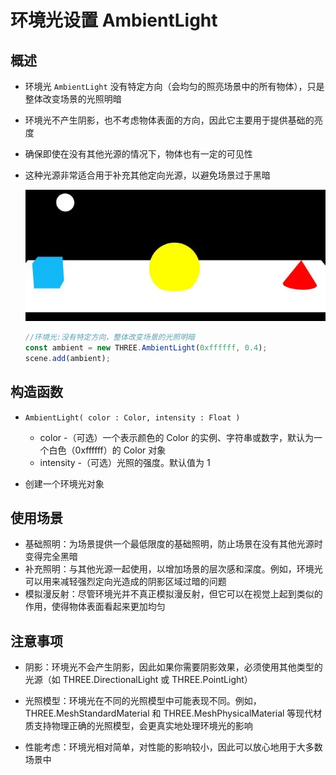 # 环境光设置 AmbientLight

## 概述

+ 环境光 `AmbientLight` 没有特定方向（会均匀的照亮场景中的所有物体），只是整体改变场景的光照明暗

+ 环境光不产生阴影，也不考虑物体表面的方向，因此它主要用于提供基础的亮度
+ 确保即使在没有其他光源的情况下，物体也有一定的可见性
+ 这种光源非常适合用于补充其他定向光源，以避免场景过于黑暗

  ![alt text](images/环境光.png)

  ```js
  //环境光:没有特定方向，整体改变场景的光照明暗
  const ambient = new THREE.AmbientLight(0xffffff, 0.4);
  scene.add(ambient);
  ```

## 构造函数

+ `AmbientLight( color : Color, intensity : Float )`

  + color -（可选）一个表示颜色的 Color 的实例、字符串或数字，默认为一个白色（0xffffff）的 Color 对象
  + intensity -（可选）光照的强度。默认值为 1

+ 创建一个环境光对象


## 使用场景

+ 基础照明：为场景提供一个最低限度的基础照明，防止场景在没有其他光源时变得完全黑暗
+ 补充照明：与其他光源一起使用，以增加场景的层次感和深度。例如，环境光可以用来减轻强烈定向光造成的阴影区域过暗的问题
+ 模拟漫反射：尽管环境光并不真正模拟漫反射，但它可以在视觉上起到类似的作用，使得物体表面看起来更加均匀

## 注意事项

+ 阴影：环境光不会产生阴影，因此如果你需要阴影效果，必须使用其他类型的光源（如 THREE.DirectionalLight 或 THREE.PointLight）

+ 光照模型：环境光在不同的光照模型中可能表现不同。例如，THREE.MeshStandardMaterial 和 THREE.MeshPhysicalMaterial 等现代材质支持物理正确的光照模型，会更真实地处理环境光的影响

+ 性能考虑：环境光相对简单，对性能的影响较小，因此可以放心地用于大多数场景中
